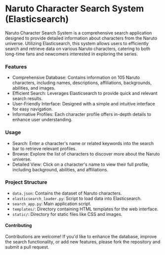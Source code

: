 # Naruto Character Search System (Elasticsearch)

Naruto Character Search System is a comprehensive search application designed to provide detailed information about characters from the Naruto universe. Utilizing Elasticsearch, this system allows users to efficiently search and retrieve data on various Naruto characters, catering to both long-time fans and newcomers interested in exploring the series.

### Features
- Comprehensive Database: Contains information on 105 Naruto characters, including names, descriptions, affiliations, backgrounds, abilities, and images.
- Efficient Search: Leverages Elasticsearch to provide quick and relevant search results.
- User-Friendly Interface: Designed with a simple and intuitive interface for easy navigation.
- Informative Profiles: Each character profile offers in-depth details to enhance user understanding.

### Usage
- Search: Enter a character's name or related keywords into the search bar to retrieve relevant profiles.
- Browse: Explore the list of characters to discover more about the Naruto universe.
- Detailed View: Click on a character's name to view their full profile, including background, abilities, and affiliations.

### Project Structure
- ```data.json```: Contains the dataset of Naruto characters.
- ```elasticsearch_loader.py```: Script to load data into Elasticsearch.
- ```search_app.py```: Main application script.
- ```templates/```: Directory containing HTML templates for the web interface.
- ```static/```: Directory for static files like CSS and images.
  
#### Contributing
Contributions are welcome! If you'd like to enhance the database, improve the search functionality, or add new features, please fork the repository and submit a pull request.


